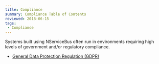 ```yaml
---
title: Compliance
summary: Compliance Table of Contents
reviewed: 2018-06-15
tags:
 - Compliance
---
```


Systems built using NServiceBus often run in environments requiring high levels of government and/or regulatory compliance.

* [General Data Protection Regulation (GDPR)](/nservicebus/compliance/gdpr.md)